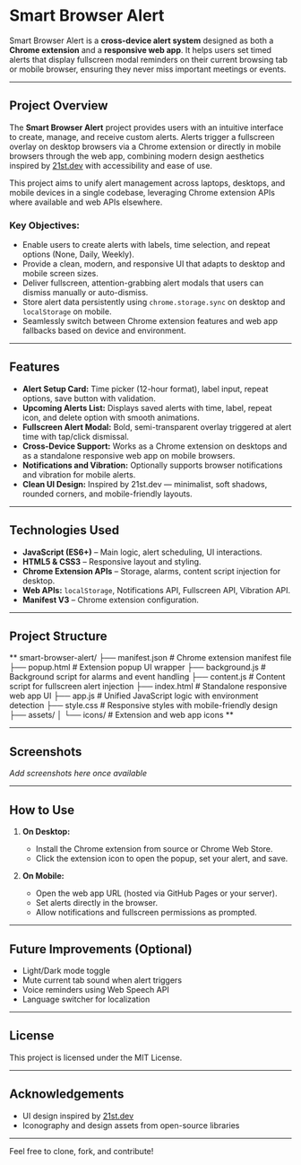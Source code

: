 # Smart Browser Alert

Smart Browser Alert is a **cross-device alert system** designed as both a **Chrome extension** and a **responsive web app**. It helps users set timed alerts that display fullscreen modal reminders on their current browsing tab or mobile browser, ensuring they never miss important meetings or events.

---

## Project Overview

The **Smart Browser Alert** project provides users with an intuitive interface to create, manage, and receive custom alerts. Alerts trigger a fullscreen overlay on desktop browsers via a Chrome extension or directly in mobile browsers through the web app, combining modern design aesthetics inspired by [21st.dev](https://21st.dev) with accessibility and ease of use.

This project aims to unify alert management across laptops, desktops, and mobile devices in a single codebase, leveraging Chrome extension APIs where available and web APIs elsewhere.

### Key Objectives:
- Enable users to create alerts with labels, time selection, and repeat options (None, Daily, Weekly).
- Provide a clean, modern, and responsive UI that adapts to desktop and mobile screen sizes.
- Deliver fullscreen, attention-grabbing alert modals that users can dismiss manually or auto-dismiss.
- Store alert data persistently using `chrome.storage.sync` on desktop and `localStorage` on mobile.
- Seamlessly switch between Chrome extension features and web app fallbacks based on device and environment.

---

## Features

- **Alert Setup Card:** Time picker (12-hour format), label input, repeat options, save button with validation.
- **Upcoming Alerts List:** Displays saved alerts with time, label, repeat icon, and delete option with smooth animations.
- **Fullscreen Alert Modal:** Bold, semi-transparent overlay triggered at alert time with tap/click dismissal.
- **Cross-Device Support:** Works as a Chrome extension on desktops and as a standalone responsive web app on mobile browsers.
- **Notifications and Vibration:** Optionally supports browser notifications and vibration for mobile alerts.
- **Clean UI Design:** Inspired by 21st.dev — minimalist, soft shadows, rounded corners, and mobile-friendly layouts.

---

## Technologies Used

- **JavaScript (ES6+)** – Main logic, alert scheduling, UI interactions.
- **HTML5 & CSS3** – Responsive layout and styling.
- **Chrome Extension APIs** – Storage, alarms, content script injection for desktop.
- **Web APIs:** `localStorage`, Notifications API, Fullscreen API, Vibration API.
- **Manifest V3** – Chrome extension configuration.

---

## Project Structure

** smart-browser-alert/ 
├── manifest.json # Chrome extension manifest file
├── popup.html # Extension popup UI wrapper
├── background.js # Background script for alarms and event handling
├── content.js # Content script for fullscreen alert injection
├── index.html # Standalone responsive web app UI
├── app.js # Unified JavaScript logic with environment detection
├── style.css # Responsive styles with mobile-friendly design
├── assets/
│ └── icons/ # Extension and web app icons **



---

## Screenshots

*Add screenshots here once available*

---

## How to Use

1. **On Desktop:**  
   - Install the Chrome extension from source or Chrome Web Store.  
   - Click the extension icon to open the popup, set your alert, and save.

2. **On Mobile:**  
   - Open the web app URL (hosted via GitHub Pages or your server).  
   - Set alerts directly in the browser.  
   - Allow notifications and fullscreen permissions as prompted.

---

## Future Improvements (Optional)

- Light/Dark mode toggle  
- Mute current tab sound when alert triggers  
- Voice reminders using Web Speech API  
- Language switcher for localization  

---

## License

This project is licensed under the MIT License.

---

## Acknowledgements

- UI design inspired by [21st.dev](https://21st.dev)  
- Iconography and design assets from open-source libraries

---

Feel free to clone, fork, and contribute!
